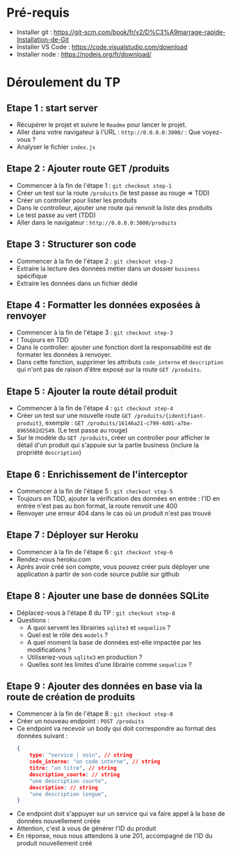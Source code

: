 # Pré-requis

- Installer git : https://git-scm.com/book/fr/v2/D%C3%A9marrage-rapide-Installation-de-Git
- Installer VS Code : https://code.visualstudio.com/download
- Installer node : https://nodejs.org/fr/download/

# Déroulement du TP

## Etape 1 : start server

- Récupérer le projet et suivre le `Readme` pour lancer le projet.
- Aller dans votre navigateur à l'URL : `http://0.0.0.0:3000/` : Que voyez-vous ?
- Analyser le fichier `index.js`

## Etape 2 : Ajouter route GET /produits

- Commencer à la fin de l'étape 1 : `git checkout step-1`
- Créer un test sur la route `/produits` (le test passe au rouge => TDD)
- Créer un controller pour lister les produits
- Dans le controlleur, ajouter une route qui renvoit la liste des produits
- Le test passe au vert (TDD)
- Aller dans le navigateur : `http://0.0.0.0:3000/produits`

## Etape 3 : Structurer son code

- Commencer à la fin de l'étape 2 : `git checkout step-2`
- Extraire la lecture des données métier dans un dossier `business` spécifique
- Extraire les données dans un fichier dédié

## Etape 4 : Formatter les données exposées à renvoyer

- Commencer à la fin de l'étape 3 : `git checkout step-3`
- ! Toujours en TDD
- Dans le controller: ajouter une fonction dont la responsabilité est de formater les données à renvoyer.
- Dans cette fonction, supprimer les attributs `code_interne` et `description` qui n'ont pas de raison d'être exposé sur la route `GET /produits`.

## Etape 5 : Ajouter la route détail produit

- Commencer à la fin de l'étape 4 : `git checkout step-4`
- Créer un test sur une nouvelle route `GET /produits/{identifiant-produit}`, exemple : `GET /produits/16146a21-c799-4d01-a7be-8965682d2549`. (Le test passe au rouge)
- Sur le modèle du `GET /produits`, créer un controller pour afficher le détail d'un produit qui s'appuie sur la partie business (inclure la propriété `description`)

## Etape 6 : Enrichissement de l'interceptor

- Commencer à la fin de l'étape 5 : `git checkout step-5`
- Toujours en TDD, ajouter la vérification des données en entrée : l'ID en entrée n'est pas au bon format, la route renvoit une 400
- Renvoyer une erreur 404 dans le cas où un produit n'est pas trouvé

## Etape 7 : Déployer sur Heroku

- Commencer à la fin de l'étape 6 : `git checkout step-6`
- Rendez-vous heroku.com
- Après avoir créé son compte, vous pouvez créer puis déployer une application à partir de son code source publié sur github

## Etape 8 : Ajouter une base de données SQLite 

- Déplacez-vous à l'étape 8 du TP : `git checkout step-8`
- Questions : 
    - A quoi servent les librairies `sqlite3` et `sequelize` ? 
    - Quel est le rôle des `models` ? 
    - A quel moment la base de données est-elle impactée par les modifications ? 
    - Utiliseriez-vous `sqlite3` en production ? 
    - Quelles sont les limites d'une librairie comme `sequelize` ?

## Etape 9 : Ajouter des données en base via la route de création de produits

- Commencer à la fin de l'étape 8 : `git checkout step-8`
- Créer un nouveau endpoint : `POST /produits` 
- Ce endpoint va recevoir un body qui doit correspondre au format des données suivant : 
    ```json
    {
        type: "service | soin", // string
        code_interne: "un code interne", // string
        titre: "un titre", // string
        description_courte: // string
        "une description courte",
        description: // string
        "une description longue",
    }
    ```
- Ce endpoint doit s'appuyer sur un service qui va faire appel à la base de données nouvellement créée
- Attention, c'est à vous de générer l'ID du produit
- En réponse, nous nous attendons à une 201, accompagné de l'ID du produit nouvellement créé 

